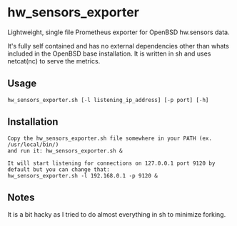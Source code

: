# hw_sensors_exporter
Lightweight, single file Prometheus exporter for OpenBSD hw.sensors data.

It's fully self contained and has no external dependencies other than whats included in the OpenBSD base installation.
It is written in sh and uses netcat(nc) to serve the metrics. 

## Usage
```
hw_sensors_exporter.sh [-l listening_ip_address] [-p port] [-h]
```

## Installation
```
Copy the hw_sensors_exporter.sh file somewhere in your PATH (ex. /usr/local/bin/) 
and run it: hw_sensors_exporter.sh &
 
It will start listening for connections on 127.0.0.1 port 9120 by default but you can change that:
hw_sensors_exporter.sh -l 192.168.0.1 -p 9120 &

```

## Notes
It is a bit hacky as I tried to do almost everything in sh to minimize forking.
